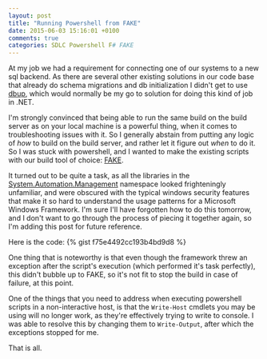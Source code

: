 ```yaml
---
layout: post
title: "Running Powershell from FAKE"
date: 2015-06-03 15:16:01 +0100
comments: true
categories: SDLC Powershell F# FAKE
---
```


At my job we had a requirement for connecting one of our systems to a new
sql backend. As there are several other existing solutions in our code base that
already do schema migrations and db initialization I didn't get to use
[dbup](http://dbup.github.io), which would normally be my go to solution for
doing this kind of job in .NET.

I'm strongly convinced that being able to run the same build on the build server
as on your local machine is a powerful thing, when it comes to troubleshooting
issues with it. So I generally abstain from putting any logic of *how* to build
on the build server, and rather let it figure out *when* to do it.
So I was stuck with powershell, and I wanted to make the existing scripts with
our build tool of choice: [FAKE](http://fsharp.github.io/FAKE/).

It turned out to be quite a task, as all the libraries in the
[System.Automation.Management](https://msdn.microsoft.com/en-us/library/System.Management.Automation(v=vs.85).aspx)
namespace looked frighteningly unfamiliar, and were obscured with the typical
windows security features that make it so hard to understand the usage patterns
for a Microsoft Windows Framework. I'm sure I'll have forgotten how to do this
tomorrow, and I don't want to go through the process of piecing it together
again, so I'm adding this post for future reference.

Here is the code:
{% gist f75e4492cc193b4bd9d8 %}

One thing that is noteworthy is that even though the framework threw an
exception after the script's execution (which performed it's task perfectly),
this didn't bubble up to FAKE, so it's not fit to stop the build in case of
failure, at this point.

One of the things that you need to address when executing powershell scripts in
a non-interactive host, is that the `Write-Host` cmdlets you may be using will
no longer work, as they're effectively trying to write to console. I was able to
resolve this by changing them to `Write-Output`, after which the exceptions
stopped for me.

That is all.

